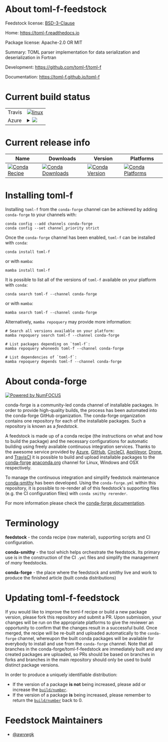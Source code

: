 About toml-f-feedstock
======================

Feedstock license: [BSD-3-Clause](https://github.com/conda-forge/toml-f-feedstock/blob/main/LICENSE.txt)

Home: https://toml-f.readthedocs.io

Package license: Apache-2.0 OR MIT

Summary: TOML parser implementation for data serialization and deserialization in Fortran

Development: https://github.com/toml-f/toml-f

Documentation: https://toml-f.github.io/toml-f

Current build status
====================


<table><tr>
    <td>Travis</td>
    <td>
      <a href="https://app.travis-ci.com/conda-forge/toml-f-feedstock">
        <img alt="linux" src="https://img.shields.io/travis/com/conda-forge/toml-f-feedstock/main.svg?label=Linux">
      </a>
    </td>
  </tr>
    
  <tr>
    <td>Azure</td>
    <td>
      <details>
        <summary>
          <a href="https://dev.azure.com/conda-forge/feedstock-builds/_build/latest?definitionId=14527&branchName=main">
            <img src="https://dev.azure.com/conda-forge/feedstock-builds/_apis/build/status/toml-f-feedstock?branchName=main">
          </a>
        </summary>
        <table>
          <thead><tr><th>Variant</th><th>Status</th></tr></thead>
          <tbody><tr>
              <td>linux_64</td>
              <td>
                <a href="https://dev.azure.com/conda-forge/feedstock-builds/_build/latest?definitionId=14527&branchName=main">
                  <img src="https://dev.azure.com/conda-forge/feedstock-builds/_apis/build/status/toml-f-feedstock?branchName=main&jobName=linux&configuration=linux%20linux_64_" alt="variant">
                </a>
              </td>
            </tr><tr>
              <td>linux_aarch64</td>
              <td>
                <a href="https://dev.azure.com/conda-forge/feedstock-builds/_build/latest?definitionId=14527&branchName=main">
                  <img src="https://dev.azure.com/conda-forge/feedstock-builds/_apis/build/status/toml-f-feedstock?branchName=main&jobName=linux&configuration=linux%20linux_aarch64_" alt="variant">
                </a>
              </td>
            </tr><tr>
              <td>linux_ppc64le</td>
              <td>
                <a href="https://dev.azure.com/conda-forge/feedstock-builds/_build/latest?definitionId=14527&branchName=main">
                  <img src="https://dev.azure.com/conda-forge/feedstock-builds/_apis/build/status/toml-f-feedstock?branchName=main&jobName=linux&configuration=linux%20linux_ppc64le_" alt="variant">
                </a>
              </td>
            </tr><tr>
              <td>osx_64</td>
              <td>
                <a href="https://dev.azure.com/conda-forge/feedstock-builds/_build/latest?definitionId=14527&branchName=main">
                  <img src="https://dev.azure.com/conda-forge/feedstock-builds/_apis/build/status/toml-f-feedstock?branchName=main&jobName=osx&configuration=osx%20osx_64_" alt="variant">
                </a>
              </td>
            </tr><tr>
              <td>osx_arm64</td>
              <td>
                <a href="https://dev.azure.com/conda-forge/feedstock-builds/_build/latest?definitionId=14527&branchName=main">
                  <img src="https://dev.azure.com/conda-forge/feedstock-builds/_apis/build/status/toml-f-feedstock?branchName=main&jobName=osx&configuration=osx%20osx_arm64_" alt="variant">
                </a>
              </td>
            </tr><tr>
              <td>win_64</td>
              <td>
                <a href="https://dev.azure.com/conda-forge/feedstock-builds/_build/latest?definitionId=14527&branchName=main">
                  <img src="https://dev.azure.com/conda-forge/feedstock-builds/_apis/build/status/toml-f-feedstock?branchName=main&jobName=win&configuration=win%20win_64_" alt="variant">
                </a>
              </td>
            </tr>
          </tbody>
        </table>
      </details>
    </td>
  </tr>
</table>

Current release info
====================

| Name | Downloads | Version | Platforms |
| --- | --- | --- | --- |
| [![Conda Recipe](https://img.shields.io/badge/recipe-toml--f-green.svg)](https://anaconda.org/conda-forge/toml-f) | [![Conda Downloads](https://img.shields.io/conda/dn/conda-forge/toml-f.svg)](https://anaconda.org/conda-forge/toml-f) | [![Conda Version](https://img.shields.io/conda/vn/conda-forge/toml-f.svg)](https://anaconda.org/conda-forge/toml-f) | [![Conda Platforms](https://img.shields.io/conda/pn/conda-forge/toml-f.svg)](https://anaconda.org/conda-forge/toml-f) |

Installing toml-f
=================

Installing `toml-f` from the `conda-forge` channel can be achieved by adding `conda-forge` to your channels with:

```
conda config --add channels conda-forge
conda config --set channel_priority strict
```

Once the `conda-forge` channel has been enabled, `toml-f` can be installed with `conda`:

```
conda install toml-f
```

or with `mamba`:

```
mamba install toml-f
```

It is possible to list all of the versions of `toml-f` available on your platform with `conda`:

```
conda search toml-f --channel conda-forge
```

or with `mamba`:

```
mamba search toml-f --channel conda-forge
```

Alternatively, `mamba repoquery` may provide more information:

```
# Search all versions available on your platform:
mamba repoquery search toml-f --channel conda-forge

# List packages depending on `toml-f`:
mamba repoquery whoneeds toml-f --channel conda-forge

# List dependencies of `toml-f`:
mamba repoquery depends toml-f --channel conda-forge
```


About conda-forge
=================

[![Powered by
NumFOCUS](https://img.shields.io/badge/powered%20by-NumFOCUS-orange.svg?style=flat&colorA=E1523D&colorB=007D8A)](https://numfocus.org)

conda-forge is a community-led conda channel of installable packages.
In order to provide high-quality builds, the process has been automated into the
conda-forge GitHub organization. The conda-forge organization contains one repository
for each of the installable packages. Such a repository is known as a *feedstock*.

A feedstock is made up of a conda recipe (the instructions on what and how to build
the package) and the necessary configurations for automatic building using freely
available continuous integration services. Thanks to the awesome service provided by
[Azure](https://azure.microsoft.com/en-us/services/devops/), [GitHub](https://github.com/),
[CircleCI](https://circleci.com/), [AppVeyor](https://www.appveyor.com/),
[Drone](https://cloud.drone.io/welcome), and [TravisCI](https://travis-ci.com/)
it is possible to build and upload installable packages to the
[conda-forge](https://anaconda.org/conda-forge) [anaconda.org](https://anaconda.org/)
channel for Linux, Windows and OSX respectively.

To manage the continuous integration and simplify feedstock maintenance
[conda-smithy](https://github.com/conda-forge/conda-smithy) has been developed.
Using the ``conda-forge.yml`` within this repository, it is possible to re-render all of
this feedstock's supporting files (e.g. the CI configuration files) with ``conda smithy rerender``.

For more information please check the [conda-forge documentation](https://conda-forge.org/docs/).

Terminology
===========

**feedstock** - the conda recipe (raw material), supporting scripts and CI configuration.

**conda-smithy** - the tool which helps orchestrate the feedstock.
                   Its primary use is in the construction of the CI ``.yml`` files
                   and simplify the management of *many* feedstocks.

**conda-forge** - the place where the feedstock and smithy live and work to
                  produce the finished article (built conda distributions)


Updating toml-f-feedstock
=========================

If you would like to improve the toml-f recipe or build a new
package version, please fork this repository and submit a PR. Upon submission,
your changes will be run on the appropriate platforms to give the reviewer an
opportunity to confirm that the changes result in a successful build. Once
merged, the recipe will be re-built and uploaded automatically to the
`conda-forge` channel, whereupon the built conda packages will be available for
everybody to install and use from the `conda-forge` channel.
Note that all branches in the conda-forge/toml-f-feedstock are
immediately built and any created packages are uploaded, so PRs should be based
on branches in forks and branches in the main repository should only be used to
build distinct package versions.

In order to produce a uniquely identifiable distribution:
 * If the version of a package **is not** being increased, please add or increase
   the [``build/number``](https://docs.conda.io/projects/conda-build/en/latest/resources/define-metadata.html#build-number-and-string).
 * If the version of a package **is** being increased, please remember to return
   the [``build/number``](https://docs.conda.io/projects/conda-build/en/latest/resources/define-metadata.html#build-number-and-string)
   back to 0.

Feedstock Maintainers
=====================

* [@awvwgk](https://github.com/awvwgk/)

